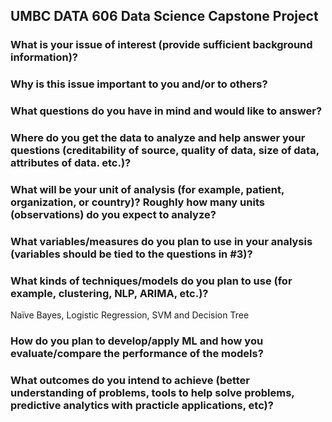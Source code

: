 ## UMBC DATA 606 Data Science Capstone Project


### What is your issue of interest (provide sufficient background information)?


### Why is this issue important to you and/or to others?


### What questions do you have in mind and would like to answer?

### Where do you get the data to analyze and help answer your questions (creditability of source, quality of data, size of data, attributes of data. etc.)?

### What will be your unit of analysis (for example, patient, organization, or country)? Roughly how many units (observations) do you expect to analyze?

### What variables/measures do you plan to use in your analysis (variables should be tied to the questions in #3)?

### What kinds of techniques/models do you plan to use (for example, clustering, NLP, ARIMA, etc.)?
Naïve Bayes, Logistic Regression, SVM and Decision Tree

### How do you plan to develop/apply ML and how you evaluate/compare the performance of the models?

### What outcomes do you intend to achieve (better understanding of problems, tools to help solve problems, predictive analytics with practicle applications, etc)?
